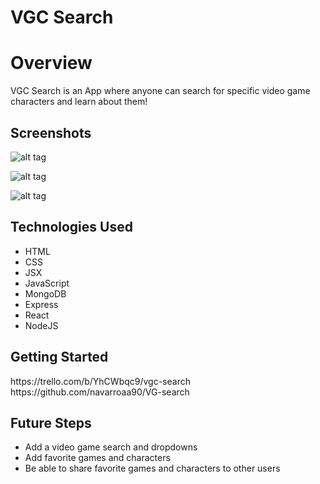 # VGC Search

# Overview
VGC Search is an App where anyone can search for specific video game characters and learn about them!

 <h2>Screenshots</h2>
 
 ![alt tag](https://i.imgur.com/BxmQZCK.png)

![alt tag](https://i.imgur.com/M7gQHgE.png)
 
 ![alt tag](https://i.imgur.com/luESsy7.png)
 
    
 <h2>Technologies Used</h2>
   <ul>
  <li> HTML</li>
  <li>CSS</li>
  <li>JSX</li>
  <li>JavaScript</li>
  <li>MongoDB</li>
  <li>Express</li>
  <li>React</li>
  <li>NodeJS</li>
  </ul>

  <h2>Getting Started</h2>
  https://trello.com/b/YhCWbqc9/vgc-search
  https://github.com/navarroaa90/VG-search


 <h2>Future Steps</h2>
<ul>
<li> Add a video game search and dropdowns </li>
<li> Add favorite games and characters</li>
<li>Be able to share favorite games and characters to other users</li>
</ul>